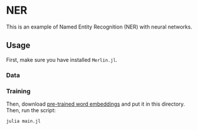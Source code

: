 # NER
This is an example of Named Entity Recognition (NER) with neural networks.  

## Usage
First, make sure you have installed `Merlin.jl`.  

### Data

### Training

Then, download [pre-trained word embeddings](https://cl.naist.jp/~shindo/wordembeds_nyt100.h5) and put it in this directory.  
Then, run the script:
```
julia main.jl
```
